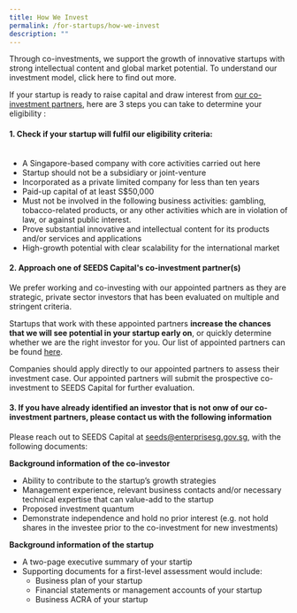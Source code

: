 ```yaml
---
title: How We Invest
permalink: /for-startups/how-we-invest
description: ""
---
```

Through co-investments, we support the growth of innovative startups with strong intellectual content and global market potential. To understand our investment model, click here to find out more.

If your startup is ready to raise capital and draw interest from [our co-investment partners](/our-co-investors/list-of-investors), here are 3 steps you can take to determine your eligibility :

#### **1. Check if your startup will fulfil our eligibility criteria:** <br/><br/>
* A Singapore-based company with core activities carried out here
* Startup should not be a subsidiary or joint-venture
* Incorporated as a private limited company for less than ten years
* Paid-up capital of at least S$50,000
* Must not be involved in the following business activities: gambling, tobacco-related products, or any other activities which are in violation of law, or against public interest.
* Prove substantial innovative and intellectual content for its products and/or services and applications
* High-growth potential with clear scalability for the international market

#### **2. Approach one of SEEDS Capital's co-investment partner(s)** 
We prefer working and co-investing with our appointed partners as they are strategic, private sector investors that has been evaluated on multiple and stringent criteria. 

Startups that work with these appointed partners **increase the chances that we will see potential in your startup early on**, or quickly determine whether we are the right investor for you. Our list of appointed partners can be found [here](/our-co-investors/list-of-investors). 

Companies should apply directly to our appointed partners to assess their investment case. Our appointed partners will submit the prospective co-investment to SEEDS Capital for further evaluation.

#### **3. If you have already identified an investor that is not onw of our co-investment partners, please contact us with the following information**

Please reach out to SEEDS Capital at seeds@enterprisesg.gov.sg, with the following documents:

**Background information of the co-investor**

*   Ability to contribute to the startup’s growth strategies
*   Management experience, relevant business contacts and/or necessary technical expertise that can value-add to the startup
*   Proposed investment quantum
*   Demonstrate independence and hold no prior interest (e.g. not hold shares in the investee prior to the co-investment for new investments)

**Background information of the startup**

*   A two-page executive summary of your startip
*   Supporting documents for a first-level assessment would include:
    *   Business plan of your startup
    *   Financial statements or management accounts of your startup
    *   Business ACRA of your startup